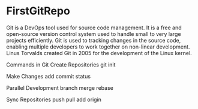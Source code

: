 # FirstGitRepo

Git is a DevOps tool used for source code management. It is a free and open-source version control system used to handle small to very large projects efficiently. Git is used to tracking changes in the source code, enabling multiple developers to work together on non-linear development. Linus Torvalds created Git in 2005 for the development of the Linux kernel.


Commands in Git
Create Repositories
git init

Make Changes
add
commit
status

Parallel Development
branch
merge
rebase

Sync Repositories
push
pull
add origin
